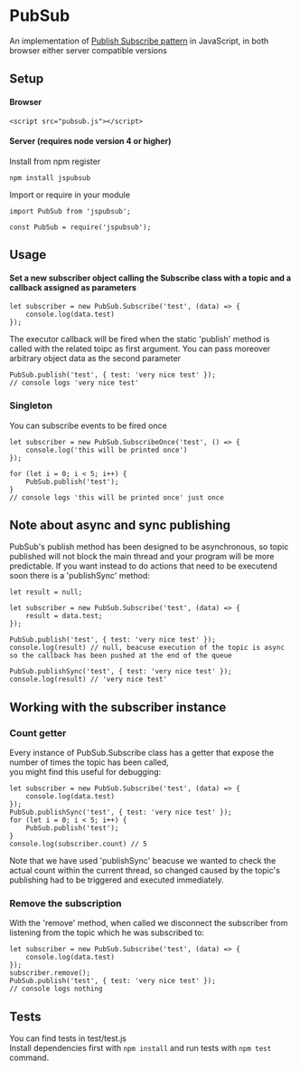 # PubSub
An implementation of [Publish Subscribe pattern](https://en.wikipedia.org/wiki/Publish%E2%80%93subscribe_pattern) in JavaScript, in both browser either server compatible versions

## Setup
#### Browser
```
<script src="pubsub.js"></script>
```
#### Server (requires node version 4 or higher)
Install from npm register
```
npm install jspubsub
```
Import or require in your module
```
import PubSub from 'jspubsub';
```
```
const PubSub = require('jspubsub');
```
## Usage
#### Set a new subscriber object calling the Subscribe class with a topic and a callback assigned as parameters
```
let subscriber = new PubSub.Subscribe('test', (data) => {
	console.log(data.test)
});
```
The executor callback will be fired when the static 'publish' method is called with the related toipc as first argument.
You can pass moreover arbitrary object data as the second parameter
```
PubSub.publish('test', { test: 'very nice test' });
// console logs 'very nice test'
```
### Singleton
You can subscribe events to be fired once
```
let subscriber = new PubSub.SubscribeOnce('test', () => {
	console.log('this will be printed once')
});

for (let i = 0; i < 5; i++) {
	PubSub.publish('test');
}
// console logs 'this will be printed once' just once
```
## Note about async and sync publishing
PubSub's publish method has been designed to be asynchronous, so topic published will not block the main thread and your program will be more predictable. If you want instead to do actions that need to be executend soon there is a 'publishSync' method:
```
let result = null;

let subscriber = new PubSub.Subscribe('test', (data) => {
	result = data.test;
});

PubSub.publish('test', { test: 'very nice test' });
console.log(result) // null, beacuse execution of the topic is async so the callback has been pushed at the end of the queue

PubSub.publishSync('test', { test: 'very nice test' });
console.log(result) // 'very nice test'
```
## Working with the subscriber instance
### Count getter
Every instance of PubSub.Subscribe class has a getter that expose the number of times the topic has been called,<br>
you might find this useful for debugging:

```
let subscriber = new PubSub.Subscribe('test', (data) => {
	console.log(data.test)
});
PubSub.publishSync('test', { test: 'very nice test' });
for (let i = 0; i < 5; i++) {
	PubSub.publish('test');
}
console.log(subscriber.count) // 5
```
Note that we have used 'publishSync' beacuse we wanted to check the actual count within the current thread, so changed caused by the topic's publishing had to be triggered and executed immediately.

### Remove the subscription
With the 'remove' method, when called we disconnect the subscriber from listening from the topic which he was subscribed to:
```
let subscriber = new PubSub.Subscribe('test', (data) => {
	console.log(data.test)
});
subscriber.remove();
PubSub.publish('test', { test: 'very nice test' });
// console logs nothing
```

## Tests
You can find tests in test/test.js <br>
Install dependencies first with ```npm install``` and run tests with ```npm test``` command.
